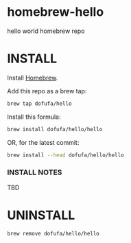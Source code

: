 # homebrew-hello
hello world homebrew repo

# INSTALL

Install [Homebrew](https://brew.sh).

Add this repo as a brew tap:

```bash
brew tap dofufa/hello
```

Install this formula:

```bash
brew install dofufa/hello/hello
```

OR, for the latest commit:
```bash
brew install --head dofufa/hello/hello
```

### INSTALL NOTES

TBD

# UNINSTALL
```
brew remove dofufa/hello/hello
```
